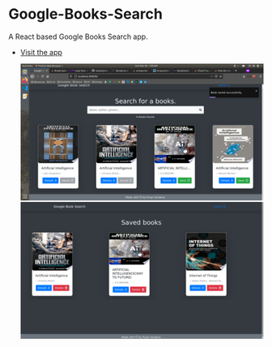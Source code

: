 # Google-Books-Search

A React based Google Books Search app.

- [Visit the app](https://pushpi-google-books.herokuapp.com/#/)

  ![alt text](./Screenshots/three.png)
  ![alt text](./Screenshots/two.png)
